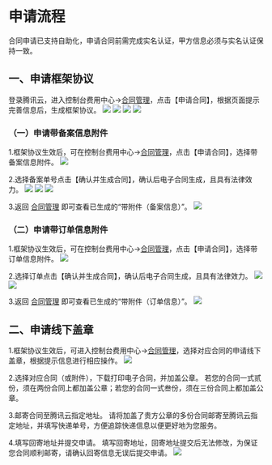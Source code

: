 # 申请流程
合同申请已支持自助化，申请合同前需完成实名认证，甲方信息必须与实名认证保持一致。


## 一、申请框架协议

登录腾讯云，进入控制台费用中心->[合同管理](https://console.cloud.tencent.com/account/contract)，点击【申请合同】，根据页面提示完善信息后，生成框架协议。
![](https://mc.qcloudimg.com/static/img/7b4058648527a8c6f590950e7fbf5582/image.png)
![](https://mc.qcloudimg.com/static/img/ba62df349a9734f3a14d84217b4cdd3b/image.png)
![](https://mc.qcloudimg.com/static/img/9e4a72b7c842238dc751657cbcd18d7e/image.png)
![](https://mc.qcloudimg.com/static/img/f53b240da4252945074e1eb71a8be238/image.png)


### （一）申请带备案信息附件

1.框架协议生效后，可在控制台费用中心->[合同管理](https://console.cloud.tencent.com/account/contract)，点击【申请合同】，选择带备案信息附件。
![](https://mc.qcloudimg.com/static/img/ac9adf6425ac07f948a51d1467b912c2/4.png)

2.选择备案单号点击【确认并生成合同】，确认后电子合同生成，且具有法律效力。
![](https://mc.qcloudimg.com/static/img/d6459bda6754f9a5cf4b537618b77ea5/5.png)
![](https://mc.qcloudimg.com/static/img/d317b0ce834589a5b9233cff1dda7cd0/6.png)
![](https://mc.qcloudimg.com/static/img/770adbb4109c0472679fe654fa38ab44/7.png)

3.返回 [合同管理](https://console.cloud.tencent.com/account/contract) 即可查看已生成的“带附件（备案信息）”。
![](https://mc.qcloudimg.com/static/img/33a2cbbcf2bc96efc2d4e46cbc798f3c/8.png)

### （二）申请带订单信息附件

1.框架协议生效后，可在控制台费用中心->[合同管理](https://console.cloud.tencent.com/account/contract)，点击【申请合同】，选择带订单信息附件。
![](https://mc.qcloudimg.com/static/img/abae8a64e9b79b42fcb16882a98adb04/9.png)

2.选择订单点击【确认并生成合同】，确认后电子合同生成，且具有法律效力。
![](https://mc.qcloudimg.com/static/img/5f216174c419864dea1cb848e899efc9/10.png)
![](https://mc.qcloudimg.com/static/img/64d08643c6dee6e5367163bdc251a348/11.png)

3.返回 [合同管理](https://console.cloud.tencent.com/account/contract) 即可查看已生成的“带附件（订单信息）”。
![](https://mc.qcloudimg.com/static/img/62a52a802c840b96de39dfe31aef216a/12.png)

## 二、申请线下盖章

1.框架协议生效后，可进入控制台费用中心->[合同管理](https://console.cloud.tencent.com/account/contract)，选择对应合同的申请线下盖章，根据提示信息进行相应操作。
![](https://mc.qcloudimg.com/static/img/18622008d2ce1e0bd87b8684516c144a/image.png)

2.选择对应合同（或附件），下载打印电子合同，并加盖公章。
若您的合同一式贰份，须在两份合同上都加盖公章；若您的合同一式叁份，须在三份合同上都加盖公章。

3.邮寄合同至腾讯云指定地址。
请将加盖了贵方公章的多份合同邮寄至腾讯云指定地址，并填写快递单号，方便追踪快递信息以便更好地为您服务。

4.填写回寄地址并提交申请。
填写回寄地址，回寄地址提交后无法修改，为保证您合同顺利邮寄，请确认回寄信息无误后提交申请。
![](https://mc.qcloudimg.com/static/img/79c8d92f6b50e046db1c985ea44ef71f/image.png)


